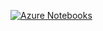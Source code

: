 [![Azure Notebooks](https://notebooks.azure.com/launch.png)](https://notebooks.azure.com/import/gh/muic-pattern-rekt-2018/Exercise02-Logistic-Regression.git)